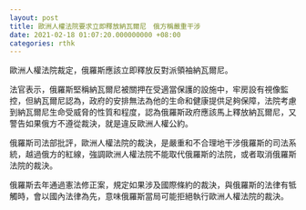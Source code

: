 ```yaml
---
layout: post
title: 歐洲人權法院要求立即釋放納瓦爾尼　俄方稱嚴重干涉
date: 2021-02-18 01:07:20.000000000 +08:00
categories: rthk
---
```


歐洲人權法院裁定，俄羅斯應該立即釋放反對派領袖納瓦爾尼。

法官表示，俄羅斯堅稱納瓦爾尼被關押在受適當保護的設施中，牢房設有視像監控，但納瓦爾尼認為，政府的安排無法為他的生命和健康提供足夠保障，法院考慮到納瓦爾尼生命受威脅的性質和程度，認為俄羅斯政府應該馬上釋放納瓦爾尼，又警告如果俄方不遵從裁決，就是違反歐洲人權公約。

俄羅斯司法部批評，歐洲人權法院的裁決，是嚴重和不合理地干涉俄羅斯的司法系統，越過俄方的紅線，強調歐洲人權法院不能取代俄羅斯的法院，或者取消俄羅斯法院的裁決。

俄羅斯去年通過憲法修正案，規定如果涉及國際條約的裁決，與俄羅斯的法律有牴觸時，會以國內法律為先，意味俄羅斯當局可能拒絕執行歐洲人權法院的裁決。
